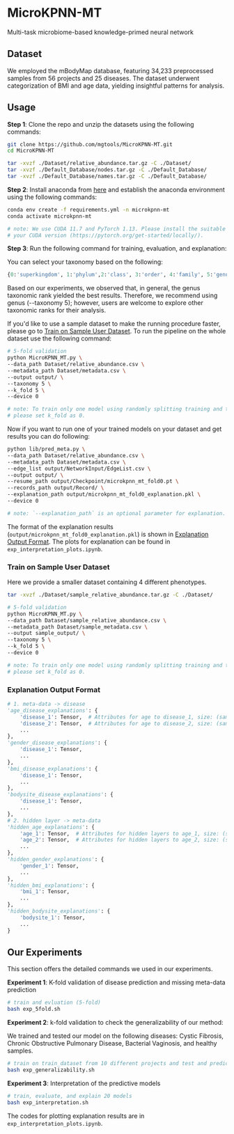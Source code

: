 # MicroKPNN-MT

Multi-task microbiome-based knowledge-primed neural network

## Dataset

We employed the mBodyMap database, featuring 34,233 preprocessed samples from 56 projects and 25 diseases. The dataset underwent categorization of BMI and age data, yielding insightful patterns for analysis. 

## Usage

**Step 1**: Clone the repo and unzip the datasets using the following commands: 

```bash
git clone https://github.com/mgtools/MicroKPNN-MT.git
cd MicroKPNN-MT

tar -xvzf ./Dataset/relative_abundance.tar.gz -C ./Dataset/
tar -xvzf ./Default_Database/nodes.tar.gz -C ./Default_Database/
tar -xvzf ./Default_Database/names.tar.gz -C ./Default_Database/
```

**Step 2**: Install anaconda from [here](https://docs.anaconda.com/free/anaconda/install/index.html) and establish the anaconda environment using the following commands: 

```bash
conda env create -f requirements.yml -n microkpnn-mt
conda activate microkpnn-mt

# note: We use CUDA 11.7 and PyTorch 1.13. Please install the suitable PyTorch version to 
# your CUDA version (https://pytorch.org/get-started/locally/). 
```

**Step 3**: Run the following command for training, evaluation, and explanation: 

You can select your taxonomy based on the following: 

```python
{0:'superkingdom', 1:'phylum',2:'class', 3:'order', 4:'family', 5:'genus'}
```
Based on our experiments, we observed that, in general, the genus taxonomic rank yielded the best results. Therefore, we recommend using genus (--taxonomy 5); however, users are welcome to explore other taxonomic ranks for their analysis.

If you'd like to use a sample dataset to make the running procedure faster, please go to [Train on Sample User Dataset](#train-on-sample-user-dataset). To run the pipeline on the whole dataset use the following command: 

```bash
# 5-fold validation
python MicroKPNN_MT.py \
--data_path Dataset/relative_abundance.csv \
--metadata_path Dataset/metadata.csv \
--output output/ \
--taxonomy 5 \
--k_fold 5 \
--device 0

# note: To train only one model using randomly splitting training and test set, 
# please set k_fold as 0. 
```

Now if you want to run one of your trained models on your dataset and get results you can do following:

```bash
python lib/pred_meta.py \
--data_path Dataset/relative_abundance.csv \
--metadata_path Dataset/metadata.csv \
--edge_list output/NetworkInput/EdgeList.csv \
--output output/ \
--resume_path output/Checkpoint/microkpnn_mt_fold0.pt \
--records_path output/Record/ \
--explanation_path output/microkpnn_mt_fold0_explanation.pkl \
--device 0 

# note: `--explanation_path` is an optional parameter for explanation. 
```

The format of the explanation results (`output/microkpnn_mt_fold0_explanation.pkl`) is shown in [Explanation Output Format](#explanation-output-format). The plots for explanation can be found in `exp_interpretation_plots.ipynb`. 

### Train on Sample User Dataset

Here we provide a smaller dataset containing 4 different phenotypes.

```bash
tar -xvzf ./Dataset/sample_relative_abundance.tar.gz -C ./Dataset/
```

```bash
# 5-fold validation
python MicroKPNN_MT.py \
--data_path Dataset/sample_relative_abundance.csv \
--metadata_path Dataset/sample_metadata.csv \
--output sample_output/ \
--taxonomy 5 \
--k_fold 5 \
--device 0

# note: To train only one model using randomly splitting training and test set, 
# please set k_fold as 0. 
```

### Explanation Output Format

```python
# 1. meta-data -> disease
'age_disease_explanations': {
    'disease_1': Tensor,  # Attributes for age to disease_1, size: (sample number, age class number)
    'disease_2': Tensor,  # Attributes for age to disease_2, size: (sample number, age class number)
    ...
},
'gender_disease_explanations': {
    'disease_1': Tensor, 
    ...
},
'bmi_disease_explanations': {
    'disease_1': Tensor, 
    ...
},
'bodysite_disease_explanations': {
    'disease_1': Tensor, 
    ...
}, 
# 2. hidden layer -> meta-data
'hidden_age_explanations': {
    'age_1': Tensor,  # Attributes for hidden layers to age_1, size: (sample number, hidden nodes number)
    'age_2': Tensor,  # Attributes for hidden layers to age_2, size: (sample number, hidden nodes number)
    ...
}, 
'hidden_gender_explanations': {
    'gender_1': Tensor,
    ...
},
'hidden_bmi_explanations': {
    'bmi_1': Tensor,
    ...
},
'hidden_bodysite_explanations': {
    'bodysite_1': Tensor,
    ...
}
```

## Our Experiments

This section offers the detailed commands we used in our experiments. 

**Experiment 1**: K-fold validation of disease prediction and missing meta-data prediction

```bash
# train and evluation (5-fold)
bash exp_5fold.sh
```

**Experiment 2**: k-fold validation to check the generalizability of our method:

We trained and tested our model on the following diseases: Cystic Fibrosis, Chronic Obstructive Pulmonary Disease, Bacterial Vaginosis, and healthy samples.

```bash
# train on train_dataset from 10 different projects and test and predict on test dataset from 6 independent projects.
bash exp_generalizability.sh
```

**Experiment 3**: Interpretation of the predictive models

```bash
# train, evaluate, and explain 20 models
bash exp_interpretation.sh
```
The codes for plotting explanation results are in `exp_interpretation_plots.ipynb`. 

